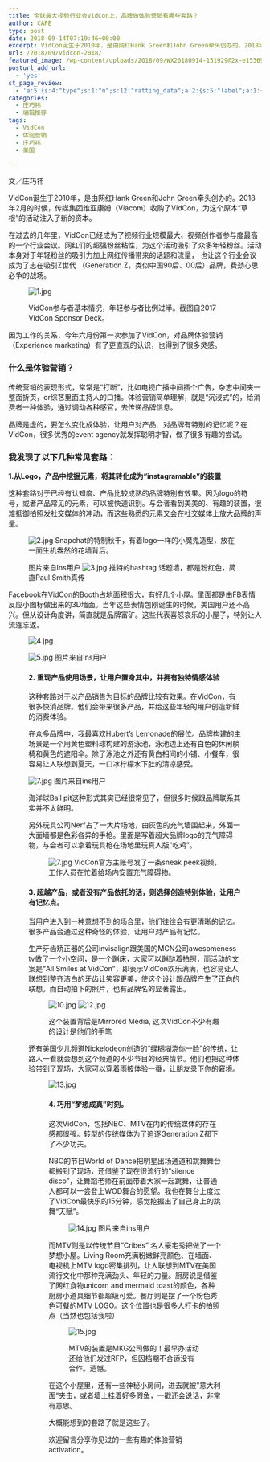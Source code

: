 ```yaml
---
title: 全球最大视频行业会VidCon上，品牌做体验营销有哪些套路？
author: CAPE
type: post
date: 2018-09-14T07:19:46+00:00
excerpt: VidCon诞生于2010年，是由网红Hank Green和John Green牵头创办的。2018年2月的时候，传媒集团维亚康姆（Viacom）收购了VidCon，为这个原本“草根”的活动注入了新的资本。
url: /2018/09/vidcon-2018/
featured_image: /wp-content/uploads/2018/09/WX20180914-151929@2x-e1536909525483.png
posturl_add_url:
  - 'yes'
st_page_review:
  - 'a:5:{s:4:"type";s:1:"n";s:12:"ratting_data";a:2:{s:5:"label";a:1:{i:0;s:0:"";}s:5:"score";a:1:{i:0;s:1:"0";}}s:7:"postion";s:2:"tl";s:5:"title";s:0:"";s:11:"score_label";s:0:"";}'
categories:
  - 庄巧祎
  - 编辑推荐
tags:
  - VidCon
  - 体验营销
  - 庄巧祎
  - 美国

---
```


文／庄巧祎

VidCon诞生于2010年，是由网红Hank Green和John Green牵头创办的。2018年2月的时候，传媒集团维亚康姆（Viacom）收购了VidCon，为这个原本“草根”的活动注入了新的资本。

在过去的几年里，VidCon已经成为了视频行业规模最大、视频创作者参与度最高的一个行业会议。网红们的超强粉丝粘性，为这个活动吸引了众多年轻粉丝。活动本身对于年轻粉丝的吸引力加上网红传播带来的话题和流量， 也让这个行业会议成为了志在吸引Z世代 （Generation Z，类似中国90后、00后）品牌，费劲心思必争的战场。<figure>

![1.jpg](https://i.loli.net/2019/05/28/5ced49ed29b1827578.jpg)
<figcaption>VidCon参与者基本情况，年轻参与者比例过半。截图自2017 VidCon Sponsor Deck。</figcaption></figure> 


因为工作的关系，今年六月份第一次参加了VidCon，对品牌体验营销（Experience marketing）有了更直观的认识，也得到了很多灵感。

### **什么是体验营销？**

传统营销的表现形式，常常是“打断”，比如电视广播中间插个广告，杂志中间夹一整面折页，or综艺里面主持人的口播。体验营销简单理解，就是“沉浸式”的，给消费者一种体验，通过调动各种感官，去传递品牌信息。

品牌是虚的，要怎么变化成体验，让用户对产品、对品牌有特别的记忆呢？在VidCon，很多优秀的event agency就发挥聪明才智，做了很多有趣的尝试。

### 

### 我发现了以下几种常见套路：

**1.从Logo，产品中挖掘元素，将其转化成为“instagramable”的装置**

这种套路对于已经有认知度、产品比较成熟的品牌特别有效果。因为logo的符号，或者产品常见的元素，可以被快速识别。与会者看到美美的、有趣的装置，很难抵御拍照发社交媒体的冲动，而这些熟悉的元素又会在社交媒体上放大品牌的声量。<figure>

![2.jpg](https://i.loli.net/2019/05/28/5ced492a0992f26235.jpg)
Snapchat的特制秋千，有着logo一样的小魔鬼造型，放在一面生机盎然的花墙背后。 

图片来自Ins用户
![3.jpg](https://i.loli.net/2019/05/28/5ced4928036db90345.jpg)
推特的hashtag 话题墙，都是粉红色，简直Paul Smith真传</figcaption></figure> 

Facebook在VidCon的Booth占地面积很大，有好几个小屋。里面都是由FB表情反应小图标做出来的3D墙面。当年这些表情包刚诞生的时候，美国用户还不高兴。但从设计角度讲，简直就是品牌富矿。这些代表喜怒哀乐的小屋子，特别让人流连忘返。<figure>

![4.jpg](https://i.loli.net/2019/05/28/5ced4928eff2117070.jpg)

![5.jpg](https://i.loli.net/2019/05/28/5ced492a0138c84845.jpg)
图片来自Ins用户



#### 2. 重现产品使用场景，让用户置身其中，并拥有独特情感体验

这种套路对于以产品销售为目标的品牌比较有效果。在VidCon，有很多快消品牌。他们会带来很多产品，并给这些年轻的用户创造新鲜的消费体验。

在众多品牌中，我最喜欢Hubert&#8217;s Lemonade的展位。品牌构建的主场景是一个用黄色塑料球构建的游泳池，泳池边上还有白色的休闲躺椅和黄色的遮阳伞。除了泳池之外还有黄白相间的小铺、小餐车，很容易让人联想到夏天，一口冰柠檬水下肚的清凉感受。

![7.jpg](https://i.loli.net/2019/05/28/5ced4929ed03796533.jpg)
图片来自ins用户

海洋球Ball pit这种形式其实已经很常见了，但很多时候跟品牌联系其实并不太鲜明。

另外玩具公司Nerf占了一大片场地，由灰色的充气墙围起来，外面一大面墙都是色彩各异的手枪。里面是写着超大品牌logo的充气障碍物，与会者可以拿着玩具枪在场地里玩真人版”吃鸡”。<figure>

![7.jpg](https://i.loli.net/2019/05/28/5ced4929ed03796533.jpg)
VidCon官方主账号发了一条sneak peek视频，工作人员在忙着给场内安置充气障碍物。</figcaption></figure> 


#### 3. 超越产品，或者没有产品依托的话，则选择创造特别体验，让用户有记忆点。

当用户进入到一种意想不到的场合里，他们往往会有更清晰的记忆。很多产品会通过这种奇怪的体验，让用户对产品有记忆。

生产牙齿矫正器的公司invisalign跟美国的MCN公司awesomeness tv做了一个小空间，是一个蹦床，大家可以蹦跶着拍照，而活动的文案是“All Smiles at VidCon”，即表示VidCon欢乐满满，也容易让人联想到整齐洁白的牙齿让笑容更美，使这个设计跟品牌产生了正向的联想。而自动拍下的照片，也有品牌名的显著露出。<figure>

![10.jpg](https://i.loli.net/2019/05/28/5ced4adf58ccf29425.jpg)
![12.jpg](https://i.loli.net/2019/05/28/5ced4adf2746068566.jpg)
 
 <figcaption>这个装置背后是Mirrored Media, 这次VidCon不少有趣的设计是他们的手笔</figcaption></figure> 

还有美国少儿频道Nickelodeon创造的“绿糊糊浇你一脸”的传统，让路人一看就会想到这个频道的不少节目的经典情节。他们也把这种体验带到了现场，大家可以穿着雨披体验一番，让朋友录下你的窘境。<figure>

![13.jpg](https://i.loli.net/2019/05/28/5ced4adecafa871570.jpg)

#### 4. 巧用“梦想成真”时刻。

这次VidCon，包括NBC、MTV在内的传统媒体的存在感都很强。转型的传统媒体为了追逐Generation Z都下了不少功夫。

NBC的节目World of Dance把明星出场通道和跳舞舞台都搬到了现场，还借鉴了现在很流行的“silence disco”，让舞蹈老师在前面带着大家一起跳舞，让普通人都可以一尝登上WOD舞台的愿望。我也在舞台上度过了VidCon最快乐的15分钟，感觉挖掘出了自己身上的跳舞“天赋”。<figure>

![14.jpg](https://i.loli.net/2019/05/28/5ced4adfb9cd096036.jpg)
图片来自ins用户</figcaption></figure> 


而MTV则是以传统节目&#8221;Cribes” 名人豪宅秀把做了一个梦想小屋。Living Room充满粉嫩鲜亮颜色、在墙面、电视机上MTV logo密集排列，让人联想到MTV在美国流行文化中那种充满劲头、年轻的力量。厨房说是借鉴了网红食物unicorn and mermaid toast的颜色，各种厨房小道具细节都超级可爱。餐厅则是摆了一个粉色秀色可餐的MTV LOGO。这个位置也是很多人打卡的拍照点（当然也包括我啦）<figure>

![15.jpg](https://i.loli.net/2019/05/28/5ced4adf9879e89677.jpg)
 <figcaption>MTV的装置是MKG公司做的！最早办活动还给他们发过RFP，但因档期不合适没有合作。遗憾。</figcaption></figure> 

在这个小屋里，还有一些神秘小房间，进去就被”意大利面“夹击，或者墙上挂着好多假鱼，一戳还会说话，非常有意思。

大概能想到的套路了就是这些了。

欢迎留言分享你见过的一些有趣的体验营销activation。




